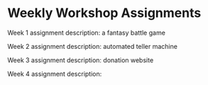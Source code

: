 # Weekly Workshop Assignments

Week 1 assignment description:    a fantasy battle game

Week 2 assignment description:    automated teller machine

Week 3 assignment description:    donation website

Week 4 assignment description:
